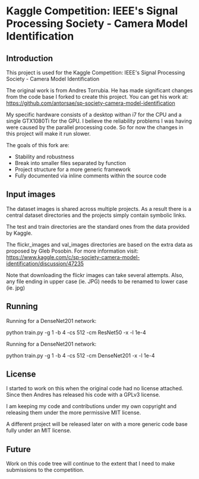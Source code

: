 
# Kaggle Competition: IEEE's Signal Processing Society - Camera Model Identification

## Introduction

This project is used for the Kaggle Competition: IEEE's Signal Processing Society - Camera Model Identification

The original work is from Andres Torrubia. He has made significant changes from the code base I forked to create this project. You can get his work at:  https://github.com/antorsae/sp-society-camera-model-identification

My specific hardware consists of a desktop withan i7 for the CPU and a single GTX1080Ti for the GPU. I believe the reliability problems I was having were caused by the parallel processing code. So for now the changes in this project will make it run slower.

The goals of this fork are:

* Stability and robustness
* Break into smaller files separated by function
* Project structure for a more generic framework
* Fully documented via inline comments within the source code

## Input images

The dataset images is shared across multiple projects. As a result there is a central dataset directories and the projects simply contain symbolic links.

The test and train directories are the standard ones from the data provided by Kaggle.

The flickr_images and val_images directories are based on the extra data as proposed by Gleb Posobin. For more information visit: https://www.kaggle.com/c/sp-society-camera-model-identification/discussion/47235

Note that downloading the flickr images can take several attempts. Also, any file ending in upper case (ie. JPG) needs to be renamed to lower case (ie. jpg)

## Running

Running for a DenseNet201 network:

python train.py -g 1 -b 4 -cs 512 -cm ResNet50 -x -l 1e-4

Running for a DenseNet201 network:

python train.py -g 1 -b 4 -cs 512 -cm DenseNet201 -x -l 1e-4


## License

I started to work on this when the original code had no license attached. Since then Andres has released his code with a GPLv3 license.

I am keeping my code and contributions under my own copyright and releasing them under the more permissive MIT license.

A different project will be released later on with a more generic code base fully under an MIT license.

## Future

Work on this code tree will continue to the extent that I need to make submissions to the competition.

